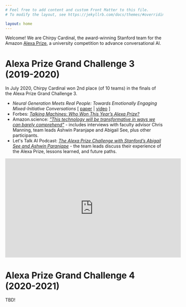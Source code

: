 ```yaml
---
# Feel free to add content and custom Front Matter to this file.
# To modify the layout, see https://jekyllrb.com/docs/themes/#overriding-theme-defaults

layout: home
---
```


Welcome!
We are Chirpy Cardinal, the award-winning Stanford team for the Amazon [Alexa Prize](https://developer.amazon.com/alexaprize), a university competition to advance conversational AI.

# Alexa Prize Grand Challenge 3 (2019-2020)
In July 2020, Chirpy Cardinal won 2nd place (of 10 teams) in the finals of the Alexa Prize Grand Challenge 3.

* _Neural Generation Meets Real People: Towards Emotionally Engaging Mixed-Initiative Conversations_ [ [paper](https://arxiv.org/abs/2008.12348) &#124; [video](https://youtu.be/2pmAvOJOmGg) ]
* Forbes: [_Talking Machines: Who Won This Year’s Alexa Prize?_](https://www.forbes.com/sites/craigsmith/2020/08/04/talking-machines-who-won-this-years-alexa-prize/#a3a73d54c40f)
* Amazon.science: [_"This technology will be transformative in ways we can barely comprehend"_](https://www.amazon.science/latest-news/amazon-announces-2020-alexa-prize-winner-emory-university) - includes interviews with faculty advisor Chris Manning, team leads Ashwin Paranjape and Abigail See, plus other participants.
* Let's Talk AI Podcast: [_The Alexa Prize Challenge with Stanford’s Abigail See and Ashwin Paranjape_](https://aitalk.podbean.com/e/interview-alexa-prize/) - the team leads discuss their experience of the Alexa Prize, lessons learned, and future paths.

<iframe width="560" height="315" src="https://www.youtube.com/embed/2pmAvOJOmGg" frameborder="0" allow="accelerometer; autoplay; clipboard-write; encrypted-media; gyroscope; picture-in-picture" allowfullscreen></iframe>


# Alexa Prize Grand Challenge 4 (2020-2021)
TBD!
